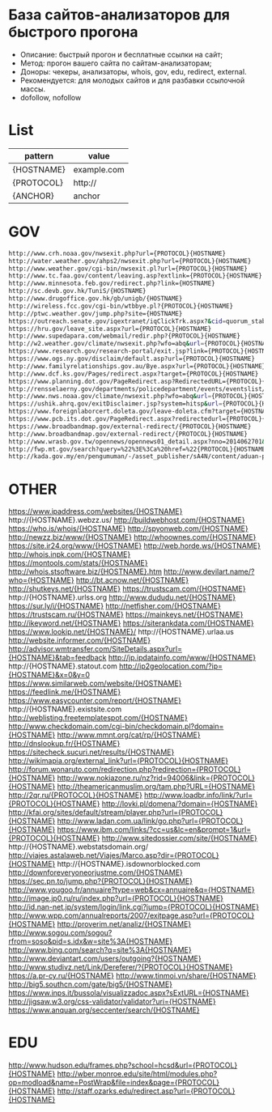 # База сайтов-анализаторов для быстрого прогона

- Описание: быстрый прогон и бесплатные ссылки на сайт;
- Метод: прогон вашего сайта по сайтам-анализаторам;
- Доноры: чекеры, анализаторы, whois, gov, edu, redirect, external.
- Рекомендуется: для молодых сайтов и для разбавки ссылочной массы.
- dofollow, nofollow
# List
| pattern | value |
| ------ | ------ |
| {HOSTNAME} | example.com |
| {PROTOCOL} | http:// |
| {ANCHOR} | anchor |
# GOV
```sh
http://www.crh.noaa.gov/nwsexit.php?url={PROTOCOL}{HOSTNAME}
http://water.weather.gov/ahps2/nwsexit.php?url={PROTOCOL}{HOSTNAME}
http://www.weather.gov/cgi-bin/nwsexit.pl?url={PROTOCOL}{HOSTNAME}
http://www.tc.faa.gov/content/leaving.asp?extlink={PROTOCOL}{HOSTNAME}
http://www.minnesota.feb.gov/redirect.php?link={HOSTNAME}
http://sc.devb.gov.hk/TuniS/{HOSTNAME}
http://www.drugoffice.gov.hk/gb/unigb/{HOSTNAME}
http://wireless.fcc.gov/cgi-bin/wtbbye.pl?{PROTOCOL}{HOSTNAME}
http://ptwc.weather.gov/jump.php?site={HOSTNAME}
https://outreach.senate.gov/iqextranet/iqClickTrk.aspx?&cid=quorum_stabenow-iq&redirect={PROTOCOL}{HOSTNAME}
https://hru.gov/leave_site.aspx?url={PROTOCOL}{HOSTNAME}
http://www.supedapara.com/webmail/redir.php?{PROTOCOL}{HOSTNAME}
http://w2.weather.gov/climate/nwsexit.php?wfo=abq&url={PROTOCOL}{HOSTNAME}
https://www.research.gov/research-portal/exit.jsp?link={PROTOCOL}{HOSTNAME}
https://www.ogs.ny.gov/disclaim/default.asp?url={PROTOCOL}{HOSTNAME}
http://www.familyrelationships.gov.au/Bye.aspx?url={PROTOCOL}{HOSTNAME}
http://www.dcf.ks.gov/Pages/redirect.aspx?target={PROTOCOL}{HOSTNAME}
https://www.planning.dot.gov/PageRedirect.asp?RedirectedURL={PROTOCOL}{HOSTNAME}
http://rensselaerny.gov/departments/policedepartment/events/eventslist/15-02-13/rensselaer_knights_of_columbus_lenten_dinners.aspx?returnurl={PROTOCOL}{HOSTNAME}
http://www.nws.noaa.gov/climate/nwsexit.php?wfo=abq&url={PROTOCOL}{HOSTNAME}
https://ushik.ahrq.gov/exitDisclaimer.jsp?system=hitsp&url={PROTOCOL}{HOSTNAME}
https://www.foreignlaborcert.doleta.gov/leave-doleta.cfm?target={HOSTNAME}
https://www.pcb.its.dot.gov/PageRedirect.aspx?redirectedurl={PROTOCOL}{HOSTNAME}
https://www.broadbandmap.gov/external-redirect/{PROTOCOL}{HOSTNAME}
http://www.broadbandmap.gov/external-redirect/{PROTOCOL}{HOSTNAME}
http://www.wrasb.gov.tw/opennews/opennews01_detail.aspx?nno=2014062701&return={PROTOCOL}{HOSTNAME}
http://fwp.mt.gov/search?query=%22%3E%3Ca%20href=%22{PROTOCOL}{HOSTNAME}%22%3E{ANCHOR}%3C/a%3E
http://kada.gov.my/en/pengumuman/-/asset_publisher/sA4N/content/aduan-pengguna?redirect={PROTOCOL}{HOSTNAME}
```
# OTHER
https://www.ipaddress.com/websites/{HOSTNAME}
http://{HOSTNAME}.webzz.us/
http://buildwebhost.com/{HOSTNAME}
https://who.is/whois/{HOSTNAME}
http://spyonweb.com/{HOSTNAME}
http://newzz.biz/www/{HOSTNAME}
http://whoownes.com/{HOSTNAME}
https://site.ir24.org/www/{HOSTNAME}
http://web.horde.ws/{HOSTNAME}
http://whois.inpk.com/{HOSTNAME}
https://montools.com/stats/{HOSTNAME}
http://whois.stsoftware.biz/{HOSTNAME}.htm
http://www.devilart.name/?who={HOSTNAME}
http://bt.acnow.net/{HOSTNAME}
http://shutkeys.net/{HOSTNAME}
https://trustscam.com/{HOSTNAME}
http://{HOSTNAME}.urlss.org
http://www.dududu.net/{HOSTNAME}
https://sur.ly/i/{HOSTNAME}
http://netfisher.com/{HOSTNAME}
https://trustscam.ru/{HOSTNAME}
https://mainkeys.net/{HOSTNAME}
http://ikeyword.net/{HOSTNAME}
https://siterankdata.com/{HOSTNAME}
https://www.lookip.net/{HOSTNAME}/
http://{HOSTNAME}.urlaa.us
http://website.informer.com/{HOSTNAME}
http://advisor.wmtransfer.com/SiteDetails.aspx?url={HOSTNAME}&tab=feedback
http://jp.ipdatainfo.com/www/{HOSTNAME}
http://{HOSTNAME}.statout.com
http://ip2geolocation.com/?ip={HOSTNAME}&x=0&y=0
https://www.similarweb.com/website/{HOSTNAME}
https://feedlink.me/{HOSTNAME}
https://www.easycounter.com/report/{HOSTNAME}
http://{HOSTNAME}.existsite.com
http://weblisting.freetemplatespot.com/{HOSTNAME}
http://www.checkdomain.com/cgi-bin/checkdomain.pl?domain={HOSTNAME}
http://www.mmnt.org/cat/rp/{HOSTNAME}
http://dnslookup.fr/{HOSTNAME}
https://sitecheck.sucuri.net/results/{HOSTNAME}
http://wikimapia.org/external_link?url={PROTOCOL}{HOSTNAME}
http://forum.wonaruto.com/redirection.php?redirection={PROTOCOL}{HOSTNAME}
http://www.nokiazone.ru/nz?rid=94006&link={PROTOCOL}{HOSTNAME}
http://theamericanmuslim.org/tam.php?URL={HOSTNAME}
http://2qr.ru/{PROTOCOL}{HOSTNAME}
http://www.loadbr.info/link/?url={PROTOCOL}{HOSTNAME}
http://lovki.pl/domena/?domain={HOSTNAME}
http://kfai.org/sites/default/stream/player.php?url={PROTOCOL}{HOSTNAME}
http://www.ladan.com.ua/link/go.php?url={PROTOCOL}{HOSTNAME}
https://www.ibm.com/links/?cc=us&lc=en&prompt=1&url={PROTOCOL}{HOSTNAME}
http://www.sitedossier.com/site/{HOSTNAME}
http://{HOSTNAME}.webstatsdomain.org/
http://viajes.astalaweb.net/Viajes/Marco.asp?dir={PROTOCOL}{HOSTNAME}
http://{HOSTNAME}.isdownorblocked.com
http://downforeveryoneorjustme.com/{HOSTNAME}
https://sec.pn.to/jump.php?{PROTOCOL}{HOSTNAME}
http://www.yougoo.fr/annuaire?type=web&cx=annuaire&q={HOSTNAME}
http://image.jp0.ru/ru/index.php?url={PROTOCOL}{HOSTNAME}
http://id.nan-net.jp/system/login/link.cgi?jump={PROTOCOL}{HOSTNAME}
http://www.wpp.com/annualreports/2007/exitpage.asp?url={PROTOCOL}{HOSTNAME}
http://proverim.net/analiz/{HOSTNAME}
http://www.sogou.com/sogou?rfrom=soso&pid=s.idx&w=site%3A{HOSTNAME}
http://www.bing.com/search?q=site%3A{HOSTNAME}
http://www.deviantart.com/users/outgoing?{HOSTNAME}
http://www.studivz.net/Link/Dereferer/?{PROTOCOL}{HOSTNAME}
https://a.pr-cy.ru/{HOSTNAME}
http://www.tinmoi.vn/share/{HOSTNAME}
http://big5.southcn.com/gate/big5/{HOSTNAME}
https://www.inps.it/bussola/visualizzadoc.aspx?sExtURL={HOSTNAME}
http://jigsaw.w3.org/css-validator/validator?uri={HOSTNAME}
https://www.anquan.org/seccenter/search/{HOSTNAME}
# EDU
http://www.hudson.edu/frames.php?school=hcsd&url={PROTOCOL}{HOSTNAME}
http://wber.monroe.edu/site/html/modules.php?op=modload&name=PostWrap&file=index&page={PROTOCOL}{HOSTNAME}
http://staff.ozarks.edu/redirect.asp?url={PROTOCOL}{HOSTNAME}